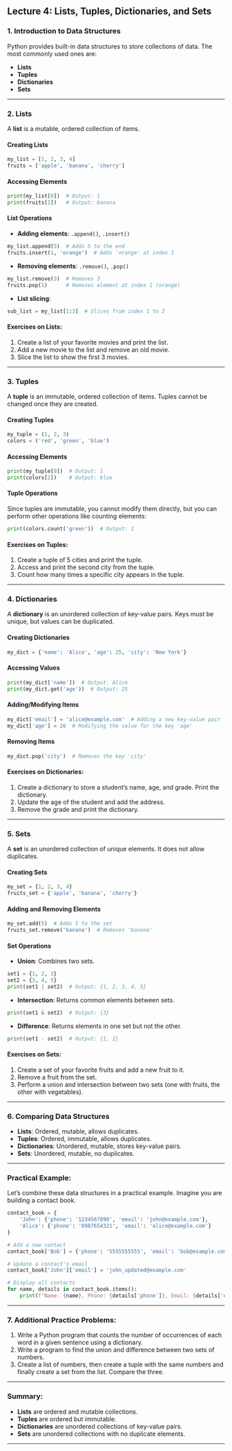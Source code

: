 
## **Lecture 4: Lists, Tuples, Dictionaries, and Sets**

### **1. Introduction to Data Structures**
Python provides built-in data structures to store collections of data. The most commonly used ones are:
- **Lists**
- **Tuples**
- **Dictionaries**
- **Sets**

---

### **2. Lists**

A **list** is a mutable, ordered collection of items.

#### **Creating Lists**
```python
my_list = [1, 2, 3, 4]
fruits = ['apple', 'banana', 'cherry']
```

#### **Accessing Elements**
```python
print(my_list[0])  # Output: 1
print(fruits[1])   # Output: banana
```

#### **List Operations**
- **Adding elements**: `.append()`, `.insert()`
```python
my_list.append(5)  # Adds 5 to the end
fruits.insert(1, 'orange')  # Adds 'orange' at index 1
```

- **Removing elements**: `.remove()`, `.pop()`
```python
my_list.remove(3)  # Removes 3
fruits.pop(1)      # Removes element at index 1 (orange)
```

- **List slicing**:
```python
sub_list = my_list[1:3]  # Slices from index 1 to 2
```

#### **Exercises on Lists:**
1. Create a list of your favorite movies and print the list.
2. Add a new movie to the list and remove an old movie.
3. Slice the list to show the first 3 movies.

---

### **3. Tuples**

A **tuple** is an immutable, ordered collection of items. Tuples cannot be changed once they are created.

#### **Creating Tuples**
```python
my_tuple = (1, 2, 3)
colors = ('red', 'green', 'blue')
```

#### **Accessing Elements**
```python
print(my_tuple[0])  # Output: 1
print(colors[2])    # Output: blue
```

#### **Tuple Operations**
Since tuples are immutable, you cannot modify them directly, but you can perform other operations like counting elements:
```python
print(colors.count('green'))  # Output: 1
```

#### **Exercises on Tuples:**
1. Create a tuple of 5 cities and print the tuple.
2. Access and print the second city from the tuple.
3. Count how many times a specific city appears in the tuple.

---

### **4. Dictionaries**

A **dictionary** is an unordered collection of key-value pairs. Keys must be unique, but values can be duplicated.

#### **Creating Dictionaries**
```python
my_dict = {'name': 'Alice', 'age': 25, 'city': 'New York'}
```

#### **Accessing Values**
```python
print(my_dict['name'])  # Output: Alice
print(my_dict.get('age'))  # Output: 25
```

#### **Adding/Modifying Items**
```python
my_dict['email'] = 'alice@example.com'  # Adding a new key-value pair
my_dict['age'] = 26  # Modifying the value for the key 'age'
```

#### **Removing Items**
```python
my_dict.pop('city')  # Removes the key 'city'
```

#### **Exercises on Dictionaries:**
1. Create a dictionary to store a student’s name, age, and grade. Print the dictionary.
2. Update the age of the student and add the address.
3. Remove the grade and print the dictionary.

---

### **5. Sets**

A **set** is an unordered collection of unique elements. It does not allow duplicates.

#### **Creating Sets**
```python
my_set = {1, 2, 3, 4}
fruits_set = {'apple', 'banana', 'cherry'}
```

#### **Adding and Removing Elements**
```python
my_set.add(5)  # Adds 5 to the set
fruits_set.remove('banana')  # Removes 'banana'
```

#### **Set Operations**
- **Union**: Combines two sets.
```python
set1 = {1, 2, 3}
set2 = {3, 4, 5}
print(set1 | set2)  # Output: {1, 2, 3, 4, 5}
```

- **Intersection**: Returns common elements between sets.
```python
print(set1 & set2)  # Output: {3}
```

- **Difference**: Returns elements in one set but not the other.
```python
print(set1 - set2)  # Output: {1, 2}
```

#### **Exercises on Sets:**
1. Create a set of your favorite fruits and add a new fruit to it.
2. Remove a fruit from the set.
3. Perform a union and intersection between two sets (one with fruits, the other with vegetables).

---

### **6. Comparing Data Structures**

- **Lists**: Ordered, mutable, allows duplicates.
- **Tuples**: Ordered, immutable, allows duplicates.
- **Dictionaries**: Unordered, mutable, stores key-value pairs.
- **Sets**: Unordered, mutable, no duplicates.

---

### **Practical Example:**

Let’s combine these data structures in a practical example. Imagine you are building a contact book.

```python
contact_book = {
    'John': {'phone': '1234567890', 'email': 'john@example.com'},
    'Alice': {'phone': '0987654321', 'email': 'alice@example.com'}
}

# Add a new contact
contact_book['Bob'] = {'phone': '5555555555', 'email': 'bob@example.com'}

# Update a contact's email
contact_book['John']['email'] = 'john_updated@example.com'

# Display all contacts
for name, details in contact_book.items():
    print(f"Name: {name}, Phone: {details['phone']}, Email: {details['email']}")
```

---

### **7. Additional Practice Problems:**

1. Write a Python program that counts the number of occurrences of each word in a given sentence using a dictionary.
2. Write a program to find the union and difference between two sets of numbers.
3. Create a list of numbers, then create a tuple with the same numbers and finally create a set from the list. Compare the three.

---

### **Summary:**

- **Lists** are ordered and mutable collections.
- **Tuples** are ordered but immutable.
- **Dictionaries** are unordered collections of key-value pairs.
- **Sets** are unordered collections with no duplicate elements.

---


